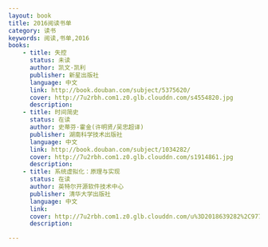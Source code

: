 ```yaml
---
layout: book
title: 2016阅读书单
category: 读书
keywords: 阅读,书单,2016
books:
    - title: 失控
      status: 未读
      author: 凯文·凯利
      publisher: 新星出版社
      language: 中文
      link: http://book.douban.com/subject/5375620/
      cover: http://7u2rbh.com1.z0.glb.clouddn.com/s4554820.jpg
      description:
    - title: 时间简史
      status: 在读
      author: 史蒂芬·霍金(许明贤/吴忠超译) 
      publisher: 湖南科学技术出版社
      language: 中文
      link: http://book.douban.com/subject/1034282/
      cover: http://7u2rbh.com1.z0.glb.clouddn.com/s1914861.jpg
      description:
    - title: 系统虚拟化：原理与实现
      status: 在读
      author: 英特尔开源软件技术中心
      publisher: 清华大学出版社
      language: 中文
      link: 
      cover: http://7u2rbh.com1.z0.glb.clouddn.com/u%3D2018639282%2C977845032%26fm%3D21%26gp%3D0.jpg
      description:

---
```


